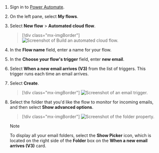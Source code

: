 1. Sign in to [Power Automate](https://make.powerautomate.com).

1. On the left pane, select **My flows**.

1. Select **New flow** > **Automated cloud flow**.

    > [!div class="mx-imgBorder"]
    > ![Screenshot of Build an automated cloud flow.](../includes/media/email-triggers/automated-from-blank.png "Build an automated cloud flow")

1. In the **Flow name** field, enter a name for your flow.

1. In the **Choose your flow's trigger** field, enter **new email**.

1. Select **When a new email arrives (V3)** from the list of triggers. This trigger runs each time an email arrives.

1. Select **Create**.

    > [!div class="mx-imgBorder"]
    > ![Screenshot of an email trigger.](../includes/media/email-triggers/email-triggers-1.png "Email trigger")

1. Select the folder that you'd like the flow to monitor for incoming emails, and then select **Show advanced options**.

    > [!div class="mx-imgBorder"]
    > ![Screenshot of the folder property.](media/email-triggers/email-triggers-subject-folder.png "Folder property")
   
     >[!NOTE]
     > To display all your email folders, select the **Show Picker** icon, which is located on the right side of the **Folder** box on the **When a new email arrives (V3)** card.
   


